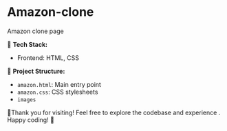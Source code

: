 # Amazon-clone
Amazon clone page

🚀 **Tech Stack:**
- Frontend: HTML, CSS

📂 **Project Structure:**
- `amazon.html`: Main entry point
- `amazon.css`: CSS stylesheets
- `images`



🚀Thank you for visiting! Feel free to explore the codebase and experience . Happy coding! 🚀

